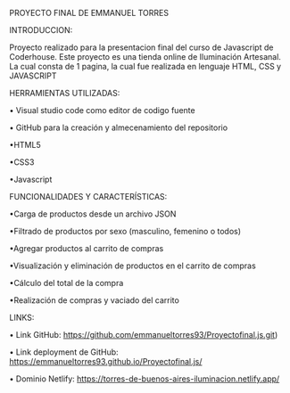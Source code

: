 PROYECTO FINAL DE EMMANUEL TORRES

INTRODUCCION:

Proyecto realizado para la presentacion final del curso de Javascript de Coderhouse.
Este proyecto es una tienda online de Iluminación Artesanal.
La cual consta de 1 pagina, la cual fue realizada en lenguaje HTML, CSS y JAVASCRIPT


HERRAMIENTAS UTILIZADAS:

• Visual studio code como editor de codigo fuente

• GitHub para la creación y almecenamiento del repositorio

•HTML5

•CSS3

•Javascript


FUNCIONALIDADES Y CARACTERÍSTICAS:

•Carga de productos desde un archivo JSON

•Filtrado de productos por sexo (masculino, femenino o todos)

•Agregar productos al carrito de compras

•Visualización y eliminación de productos en el carrito de compras

•Cálculo del total de la compra

•Realización de compras y vaciado del carrito

LINKS:

• Link GitHub: https://github.com/emmanueltorres93/Proyectofinal.js.git)

• Link deployment de GitHub: https://emmanueltorres93.github.io/Proyectofinal.js/

• Dominio Netlify: https://torres-de-buenos-aires-iluminacion.netlify.app/
